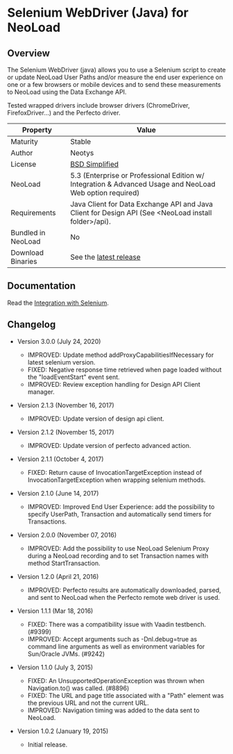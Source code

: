 # Selenium WebDriver (Java) for NeoLoad

## Overview

The Selenium WebDriver (java) allows you to use a Selenium script to create or update NeoLoad User Paths and/or measure the end user experience on one or a few browsers or mobile devices and to send these measurements to NeoLoad using the Data Exchange API.

Tested wrapped drivers include browser drivers (ChromeDriver, FirefoxDriver…) and the Perfecto driver.

| Property          | Value             |
| ----------------    | ----------------   |
| Maturity           | Stable|
| Author             | Neotys |
| License           | [BSD Simplified](https://www.neotys.com/documents/legal/bsd-neotys.txt) |
| NeoLoad         | 5.3 (Enterprise or Professional Edition w/ Integration & Advanced Usage and NeoLoad Web option required)|
| Requirements | Java Client for Data Exchange API and Java Client for Design API (See &lt;NeoLoad install folder&gt;/api).|
| Bundled in NeoLoad | No |
| Download Binaries    | See the [latest release](https://github.com/Neotys-Labs/Selenium-WebDriver-Java/releases/latest)

## Documentation
Read the [Integration with Selenium](https://www.neotys.com/documents/doc/neoload/latest/en/html/#8266.htm).

## Changelog

- Version 3.0.0 (July 24, 2020)
    - IMPROVED: Update method addProxyCapabilitiesIfNecessary for latest selenium version.
    - FIXED: Negative response time retrieved when page loaded without the "loadEventStart" event sent.
    - IMPROVED: Review exception handling for Design API Client manager.

- Version 2.1.3 (November 16, 2017)
    - IMPROVED: Update version of design api client.
  
- Version 2.1.2 (November 15, 2017)
    - IMPROVED: Update version of perfecto advanced action.
    
- Version 2.1.1 (October 4, 2017)
    - FIXED: Return cause of InvocationTargetException instead of InvocationTargetException when wrapping selenium methods.

- Version 2.1.0 (June 14, 2017)
    - IMPROVED: Improved End User Experience: add the possibility to specify UserPath, Transaction and automatically send timers for Transactions.

- Version 2.0.0 (November 07, 2016)
    - IMPROVED: Add the possibility to use NeoLoad Selenium Proxy during a NeoLoad recording and to set Transaction names with method StartTransaction.

- Version 1.2.0 (April 21, 2016)
    - IMPROVED: Perfecto results are automatically downloaded, parsed, and sent to NeoLoad when the Perfecto remote web driver is used.

- Version 1.1.1 (Mar 18, 2016)
    - FIXED: There was a compatibility issue with Vaadin testbench. (#9399)
    - IMPROVED: Accept arguments such as -Dnl.debug=true as command line arguments as well as environment variables for Sun/Oracle JVMs. (#9242)

- Version 1.1.0 (July 3, 2015)
    - FIXED: An UnsupportedOperationException was thrown when Navigation.to() was called. (#8896)
    - FIXED: The URL and page title associated with a "Path" element was the previous URL and not the current URL.
    - IMPROVED: Navigation timing was added to the data sent to NeoLoad.

- Version 1.0.2 (January 19, 2015)
    - Initial release.






 

